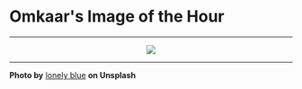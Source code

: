 # Omkaar's Image of the Hour

---

<div align="center">

<a href="https://unsplash.com/photos/dark-clouds-surround-a-beautiful-fiery-sunset-Fy4xtz35L34">
  <img src="https://images.unsplash.com/photo-1752856188307-f93c2820db04?crop=entropy&cs=tinysrgb&fit=max&fm=jpg&ixid=M3w3NjA2Nzh8MHwxfHJhbmRvbXx8fHx8fHx8fDE3NTUzNzA4MDB8&ixlib=rb-4.1.0&q=80&w=1080" style="max-width:100%; height:auto;">
</a>



</div>

---

**Photo by** [lonely blue](https://unsplash.com/@lonelyblue) **on Unsplash**
